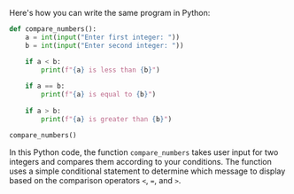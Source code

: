  Here's how you can write the same program in Python:

```python
def compare_numbers():
    a = int(input("Enter first integer: "))
    b = int(input("Enter second integer: "))

    if a < b:
        print(f"{a} is less than {b}")
    
    if a == b:
        print(f"{a} is equal to {b}")
        
    if a > b:
        print(f"{a} is greater than {b}")

compare_numbers()
```
In this Python code, the function `compare_numbers` takes user input for two integers and compares them according to your conditions. The function uses a simple conditional statement to determine which message to display based on the comparison operators `<`, `=`, and `>`.
